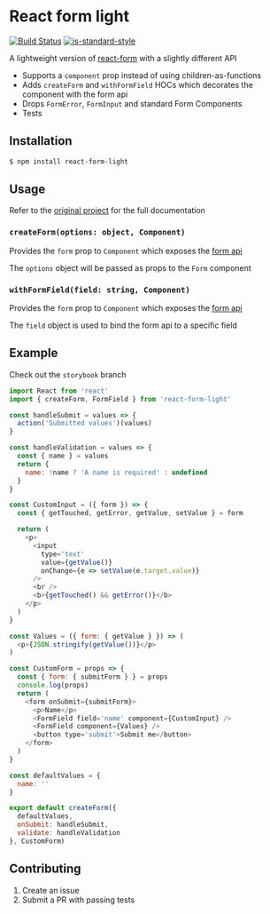 # React form light
[![Build Status](https://travis-ci.org/dpiccone/react-form-light.svg?branch=master)](https://travis-ci.org/dpiccone/react-form-light)
[![js-standard-style](https://img.shields.io/badge/code%20style-standard-brightgreen.svg)](https://github.com/feross/standard)

A lightweight version of [react-form](https://github.com/tannerlinsley/react-form) with a slightly different API

- Supports a `component` prop instead of using children-as-functions
- Adds `createForm` and `withFormField` HOCs which decorates the component with the form api
- Drops `FormError`, `FormInput` and standard Form Components
- Tests


## Installation

```bash
$ npm install react-form-light
```

## Usage

Refer to the [original project](https://github.com/tannerlinsley/react-form) for the full documentation

### `createForm(options: object, Component)`

Provides the `form` prop to `Component` which exposes the [form api](https://github.com/tannerlinsley/react-form#form-api)

The `options` object will be passed as props to the `Form` component

### `withFormField(field: string, Component)`

Provides the `form` prop to `Component` which exposes the [form api](https://github.com/tannerlinsley/react-form#form-api)

The `field` object is used to bind the form api to a specific field

## Example

Check out the `storybook` branch

```javascript
import React from 'react'
import { createForm, FormField } from 'react-form-light'

const handleSubmit = values => {
  action('Submitted values')(values)
}

const handleValidation = values => {
  const { name } = values
  return {
    name: !name ? 'A name is required' : undefined
  }
}

const CustomInput = ({ form }) => {
  const { getTouched, getError, getValue, setValue } = form

  return (
    <p>
      <input
        type='text'
        value={getValue()}
        onChange={e => setValue(e.target.value)}
      />
      <br />
      <b>{getTouched() && getError()}</b>
    </p>
  )
}

const Values = ({ form: { getValue } }) => (
  <p>{JSON.stringify(getValue())}</p>
)

const CustomForm = props => {
  const { form: { submitForm } } = props
  console.log(props)
  return (
    <form onSubmit={submitForm}>
      <p>Name</p>
      <FormField field='name' component={CustomInput} />
      <FormField component={Values} />
      <button type='submit'>Submit me</button>
    </form>
  )
}

const defaultValues = {
  name: ''
}

export default createForm({
  defaultValues,
  onSubmit: handleSubmit,
  validate: handleValidation
}, CustomForm)
```

## Contributing

1. Create an issue
2. Submit a PR with passing tests
